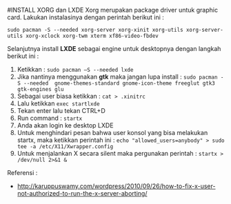 #INSTALL XORG dan LXDE
Xorg merupakan package driver untuk graphic card. Lakukan instalasinya dengan perintah berikut ini :
 ```
 sudo pacman -S --needed xorg-server xorg-xinit xorg-utils xorg-server-utils xorg-xclock xorg-twm xterm xf86-video-fbdev
 ```
Selanjutnya install **LXDE** sebagai engine untuk desktopnya dengan langkah berikut ini :

1.	Ketikkan : `sudo pacman –S --needed lxde`
2.	Jika nantinya menggunakan **gtk** maka jangan lupa install : `sudo pacman -S --needed  gnome-themes-standard gnome-icon-theme freeglut gtk3 gtk-engines glu`
3.	Sebagai user biasa ketikkan : `cat > .xinitrc`
4.	Lalu ketikkan `exec startlxde`
5.	Tekan enter lalu tekan CTRL+D
6.	Run command : `startx`
7.	Anda akan login ke desktop LXDE
8.	Untuk menghindari pesan bahwa user konsol yang bisa melakukan startx, maka ketikkan perintah ini : `echo "allowed_users=anybody" > sudo tee -a /etc/X11/Xwrapper.config`
9.	Untuk menjalankan X secara silent maka pergunakan perintah : `startx > /dev/null 2>&1 &`

Referensi :
- http://karuppuswamy.com/wordpress/2010/09/26/how-to-fix-x-user-not-authorized-to-run-the-x-server-aborting/

